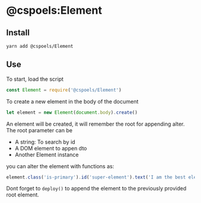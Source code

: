 # @cspoels:Element

## Install

```
yarn add @cspoels/Element
```


## Use
To start, load the script
```js
const Element = require('@cspoels/Element')
```

To create a new element in the body of the document
```js
let element = new Element(document.body).create()
```

An element will be created, it will remember the root for appending alter. The root parameter can be 
 - A string: To search by id
 - A DOM element to appen dto
 - Another Element instance

you can alter the element with functions as:
```js
element.class('is-primary').id('super-element').text('I am the best element').deploy()
```

Dont forget to `deploy()` to append the element to the previously provided root element. 

